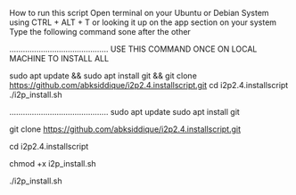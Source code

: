 How to run this script
Open terminal on your Ubuntu or Debian System using CTRL + ALT + T or looking it up on the app section on your system
Type the following command sone after the other

............................................
USE THIS COMMAND ONCE ON LOCAL MACHINE TO INSTALL ALL

sudo apt update &&
sudo apt install git &&
git clone https://github.com/abksiddique/i2p2.4.installscript.git
cd i2p2.4.installscript
./i2p_install.sh

............................................
sudo apt update
sudo apt install git

git clone https://github.com/abksiddique/i2p2.4.installscript.git

cd i2p2.4.installscript

chmod +x i2p_install.sh

./i2p_install.sh
